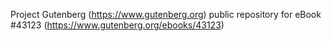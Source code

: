 Project Gutenberg (https://www.gutenberg.org) public repository for eBook #43123 (https://www.gutenberg.org/ebooks/43123)
